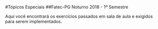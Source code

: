 #Tópicos Especiais
##Fatec-PG Noturno 2018 - 1º Semestre

Aqui você encontrará os exercícios passados em sala de aula e exigidos para serem implementados.
